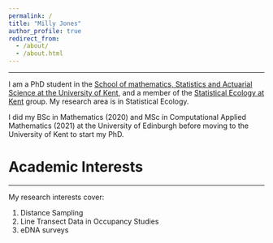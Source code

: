 ```yaml
---
permalink: /
title: "Milly Jones"
author_profile: true
redirect_from: 
  - /about/
  - /about.html
---
```


------

I am a PhD student in the [School of mathematics, Statistics and Actuarial Science at the University of Kent](https://www.kent.ac.uk/mathematics-statistics-actuarial-science), and a member of the [Statistical Ecology at Kent](https://research.kent.ac.uk/statistical-ecology/) group. My research area is in Statistical Ecology.

I did my BSc in Mathematics (2020) and MSc in Computational Applied Mathematics (2021) at the University of Edinburgh before moving to the University of Kent to start my PhD.

Academic Interests
======
------

My research interests cover:
1. Distance Sampling
2. Line Transect Data in Occupancy Studies
3. eDNA surveys
